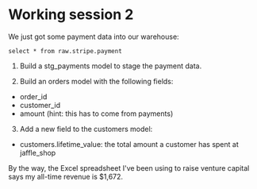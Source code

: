 # Working session 2

We just got some payment data into our warehouse:

`select * from raw.stripe.payment`

1. Build a stg_payments model to stage the payment data.

2. Build an orders model with the following fields:
- order_id
- customer_id
- amount (hint: this has to come from payments)

3. Add a new field to the customers model:
- customers.lifetime_value: the total amount a customer has spent at jaffle_shop

By the way, the Excel spreadsheet I've been using to raise venture capital says my all-time revenue is $1,672.